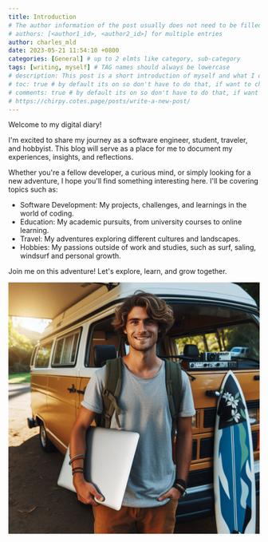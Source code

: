 ```yaml
---
title: Introduction
# The author information of the post usually does not need to be filled in the Front Matter , they will be obtained from variables social.name and the first entry of social.links of the configuration file by default. But you can also override it as follows : (find charles_mld in _data)
# authors: [<author1_id>, <author2_id>] for multiple entries
author: charles_mld
date: 2023-05-21 11:54:10 +0800
categories: [General] # up to 2 elmts like category, sub-category
tags: [writing, myself] # TAG names should always be lowercase
# description: This post is a short introduction of myself and what I do in life
# toc: true # by default its on so don't have to do that, if want to change go to config
# comments: true # by default its on so don't have to do that, if want to change go to config
# https://chirpy.cotes.page/posts/write-a-new-post/
---
```


Welcome to my digital diary!

I'm excited to share my journey as a software engineer, student, traveler, and hobbyist. This blog will serve as a place for me to document my experiences, insights, and reflections.

Whether you're a fellow developer, a curious mind, or simply looking for a new adventure, I hope you'll find something interesting here. I'll be covering topics such as:
- Software Development: My projects, challenges, and learnings in the world of coding.
- Education: My academic pursuits, from university courses to online learning.
- Travel: My adventures exploring different cultures and landscapes.
- Hobbies: My passions outside of work and studies, such as surf, saling, windsurf and personal growth.

Join me on this adventure! Let's explore, learn, and grow together.

![Vanlife](../assets/vanlife.jpeg)
